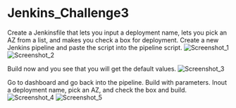 # Jenkins_Challenge3
Create a Jenkinsfile that lets you input a deployment name, lets you pick an AZ from a list, and makes you check a box for deployment. Create a new Jenkins pipeline and paste the script into the pipeline script.
![Screenshot_1](https://user-images.githubusercontent.com/109190196/219902407-ff27b71f-006c-44aa-b624-28b836b00652.jpg)
![Screenshot_2](https://user-images.githubusercontent.com/109190196/219902410-a42d20d3-da69-4332-9837-d85a1c716b2f.jpg)

Build now and you see that you will get the default values. 
![Screenshot_3](https://user-images.githubusercontent.com/109190196/219902438-c9349d09-cc39-4ab2-a0be-b27905a3ee35.jpg)

Go to dashboard and go back into the pipeline. Build with parameters. Inout a deployment name, pick an AZ, and check the box and build.
![Screenshot_4](https://user-images.githubusercontent.com/109190196/219902459-c62c5b43-cada-4169-a3a8-5b0e11445100.jpg)
![Screenshot_5](https://user-images.githubusercontent.com/109190196/219902460-aa8182a5-87dc-4027-92c2-349d5fc925ca.jpg)

